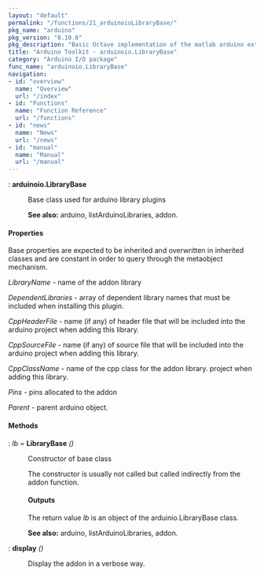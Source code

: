 ```yaml
---
layout: "default"
permalink: "/functions/21_arduinoioLibraryBase/"
pkg_name: "arduino"
pkg_version: "0.10.0"
pkg_description: "Basic Octave implementation of the matlab arduino extension,  allowing communication to a programmed arduino board to control its  hardware."
title: "Arduino Toolkit - arduinoio.LibraryBase"
category: "Arduino I/O package"
func_name: "arduinoio.LibraryBase"
navigation:
- id: "overview"
  name: "Overview"
  url: "/index"
- id: "Functions"
  name: "Function Reference"
  url: "/functions"
- id: "news"
  name: "News"
  url: "/news"
- id: "manual"
  name: "Manual"
  url: "/manual"
---
```

<dl class="def">
<dt id="index-arduinoio_002eLibraryBase"><span class="category">: </span><span><em></em> <strong>arduinoio.LibraryBase</strong><a href='#index-arduinoio_002eLibraryBase' class='copiable-anchor'></a></span></dt>
<dd><p>Base class used for arduino library plugins
</p>

<p><strong>See also:</strong> arduino, listArduinoLibraries, addon.
 </p></dd></dl>

<span id="Properties"></span><h4 class="subheading">Properties</h4>
<p>Base properties are expected to be inherited and overwritten in 
 inherited classes and are constant in order to query through the 
 metaobject mechanism.
</p>
<p><var>LibraryName</var> - name of the addon library
</p>
<p><var>DependentLibraries</var> - array of dependent library names that
  must be included when installing this plugin.
</p>
<p><var>CppHeaderFile</var> - name (if any) of header file that will be
 included into the arduino project when adding this library.
</p>
<p><var>CppSourceFile</var> - name (if any) of source file that will be
 included into the arduino project when adding this library.
</p>
<p><var>CppClassName</var> - name of the cpp class for the addon library.
 project when adding this library.
</p>
<p><var>Pins</var> - pins allocated to the addon
</p>
<p><var>Parent</var> - parent arduino object.
</p>
<span id="Methods"></span><h4 class="subheading">Methods</h4>
<dl class="def">
<dt id="index-LibraryBase"><span class="category">: </span><span><em><var>lb</var> =</em> <strong>LibraryBase</strong> <em>()</em><a href='#index-LibraryBase' class='copiable-anchor'></a></span></dt>
<dd><p>Constructor of base class
</p>
<p>The constructor is usually not called but called indirectly
 from the addon function.
</p>
<span id="Outputs"></span><h4 class="subsubheading">Outputs</h4>
<p>The return value <var>lb</var> is an object of the arduinio.LibraryBase class.
</p>

<p><strong>See also:</strong> arduino, listArduinoLibraries, addon.
 </p></dd></dl>

<dl class="def">
<dt id="index-display"><span class="category">: </span><span><em></em> <strong>display</strong> <em>()</em><a href='#index-display' class='copiable-anchor'></a></span></dt>
<dd><p>Display the addon in a verbose way.
 </p></dd></dl>